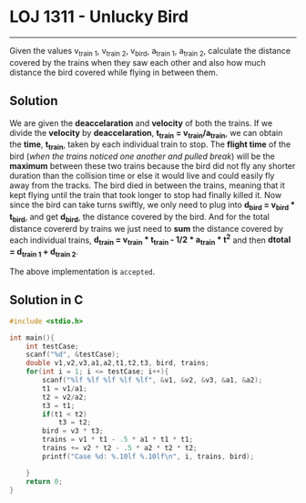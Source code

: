 # LOJ 1311 - Unlucky Bird
---

Given the values v<sub>train 1</sub>, v<sub>train 2</sub>, v<sub>bird</sub>, a<sub>train 1</sub>, a<sub>train 2</sub>, calculate the distance covered by the trains when they saw each other and also how much distance the bird covered while flying in between them.

## Solution

We are given the __deaccelaration__ and __velocity__ of both the trains. If we divide the __velocity__ by __deaccelaration__, __t<sub>train</sub> = v<sub>train</sub>/a<sub>train</sub>__, we can obtain the __time__, __t<sub>train</sub>__, taken by each individual train to stop. The __flight time__ of the bird (_when the trains noticed one another and pulled break_) will be  the __maximum__ between these two trains because the bird did not fly any shorter duration than the collision time or else it would live and could easily fly away from the tracks. The bird died in between the trains, meaning that it kept flying until the train that took longer to stop had finally killed it. Now since the bird can take turns swiftly, we only need to plug into __d<sub>bird</sub> = v<sub>bird</sub> * t<sub>bird</sub>__, and get __d<sub>bird</sub>__, the distance covered by the bird. And for the total distance covererd by trains we just need to __sum__ the distance covered by each individual trains, __d<sub>train</sub> = v<sub>train</sub> * t<sub>train</sub> - 1/2 * a<sub>train</sub> * t<sup>2</sup>__ and then __d</sub>total</sub> = d<sub>train 1</sub> + d<sub>train 2</sub>__.

The above implementation is `accepted`.

## Solution in C
```c
#include <stdio.h>

int main(){
    int testCase;
    scanf("%d", &testCase);
    double v1,v2,v3,a1,a2,t1,t2,t3, bird, trains;
    for(int i = 1; i <= testCase; i++){
        scanf("%lf %lf %lf %lf %lf", &v1, &v2, &v3, &a1, &a2);
        t1 = v1/a1;
        t2 = v2/a2;
        t3 = t1;
        if(t1 < t2)
            t3 = t2;
        bird = v3 * t3;
        trains = v1 * t1 - .5 * a1 * t1 * t1;
        trains += v2 * t2 - .5 * a2 * t2 * t2;
        printf("Case %d: %.10lf %.10lf\n", i, trains, bird);

    }
    return 0;
}
```

